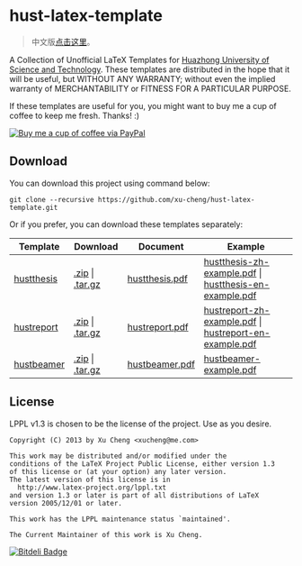 hust-latex-template
===================

>   中文版[点击这里](https://github.com/xu-cheng/hust-latex-template/blob/master/README.zh-cn.md)。

A Collection of Unofficial LaTeX Templates for [Huazhong University of Science and Technology](http://www.hust.edu.cn). These templates are distributed in the hope that it will be useful, but WITHOUT ANY WARRANTY; without even the implied warranty of MERCHANTABILITY or FITNESS FOR A PARTICULAR PURPOSE.

If these templates are useful for you, you might want to buy me a cup of coffee to keep me fresh. Thanks! :)

[![Buy me a cup of coffee via PayPal](https://www.paypalobjects.com/en_US/i/btn/btn_donate_LG.gif)](https://www.paypal.com/cgi-bin/webscr?cmd=_donations&business=xucheng@me.com&lc=US&item_name=Donate%20this%20project&item_number=hust-latex-template&no_note=0&currency_code=USD&bn=PP%2dDonationsBF%3abtn_donate_LG%2egif%3aNonHostedGuest)

## Download

You can download this project using command below:
```
git clone --recursive https://github.com/xu-cheng/hust-latex-template.git
```

Or if you prefer, you can download these templates separately:

| Template                     | Download                                          | Document                         | Example                                      |
| ---------------------------- | ------------------------------------------------- | -------------------------------- | -------------------------------------------- |
| [hustthesis][hustthesis-url] | [.zip][hustthesis-zip] &#124; [.tar.gz][hustthesis-tar] | [hustthesis.pdf][hustthesis-doc] | [hustthesis-zh-example.pdf][hustthesis-zh-example] &#124; [hustthesis-en-example.pdf][hustthesis-en-example] |
| [hustreport][hustreport-url] | [.zip][hustreport-zip] &#124; [.tar.gz][hustreport-tar] | [hustreport.pdf][hustreport-doc] | [hustreport-zh-example.pdf][hustreport-zh-example] &#124; [hustreport-en-example.pdf][hustreport-en-example] |
| [hustbeamer][hustbeamer-url] | [.zip][hustbeamer-zip] &#124; [.tar.gz][hustbeamer-tar] | [hustbeamer.pdf][hustbeamer-doc] | [hustbeamer-example.pdf][hustbeamer-example] |

 [hustthesis-url]: https://xu-cheng.github.io/hustthesis
 [hustreport-url]: https://xu-cheng.github.io/hustreport
 [hustbeamer-url]: https://xu-cheng.github.io/hustbeamer
 [hustthesis-zip]: https://github.com/xu-cheng/hustthesis/zipball/master
 [hustthesis-tar]: https://github.com/xu-cheng/hustthesis/tarball/master
 [hustreport-zip]: https://github.com/xu-cheng/hustreport/zipball/master
 [hustreport-tar]: https://github.com/xu-cheng/hustreport/tarball/master
 [hustbeamer-zip]: https://github.com/xu-cheng/hustbeamer/zipball/master
 [hustbeamer-tar]: https://github.com/xu-cheng/hustbeamer/tarball/master
 [hustthesis-doc]: https://raw.github.com/xu-cheng/hustthesis/master/hustthesis/hustthesis.pdf
 [hustreport-doc]: https://raw.github.com/xu-cheng/hustreport/master/hustreport/hustreport.pdf
 [hustbeamer-doc]: https://raw.github.com/xu-cheng/hustbeamer/master/hustbeamer/hustbeamer.pdf
 [hustthesis-zh-example]: https://raw.github.com/xu-cheng/hustthesis/master/hustthesis/hustthesis-zh-example.pdf
 [hustthesis-en-example]: https://raw.github.com/xu-cheng/hustthesis/master/hustthesis/hustthesis-en-example.pdf
 [hustreport-zh-example]: https://raw.github.com/xu-cheng/hustreport/master/hustreport/hustreport-zh-example.pdf
 [hustreport-en-example]: https://raw.github.com/xu-cheng/hustreport/master/hustreport/hustreport-en-example.pdf
 [hustbeamer-example]: https://raw.github.com/xu-cheng/hustbeamer/master/hustbeamer/hustbeamer-example.pdf

## License

LPPL v1.3 is chosen to be the license of the project. Use as you desire.
```
Copyright (C) 2013 by Xu Cheng <xucheng@me.com>

This work may be distributed and/or modified under the
conditions of the LaTeX Project Public License, either version 1.3
of this license or (at your option) any later version.
The latest version of this license is in
  http://www.latex-project.org/lppl.txt
and version 1.3 or later is part of all distributions of LaTeX
version 2005/12/01 or later.

This work has the LPPL maintenance status `maintained'.

The Current Maintainer of this work is Xu Cheng.
```

[![Bitdeli Badge](https://d2weczhvl823v0.cloudfront.net/xu-cheng/hust-latex-template/trend.png)](https://bitdeli.com/free "Bitdeli Badge")

